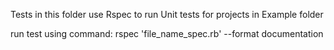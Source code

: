 Tests in this folder use Rspec to run Unit tests for projects in Example folder

run test using command:
    rspec 'file_name_spec.rb' --format documentation

